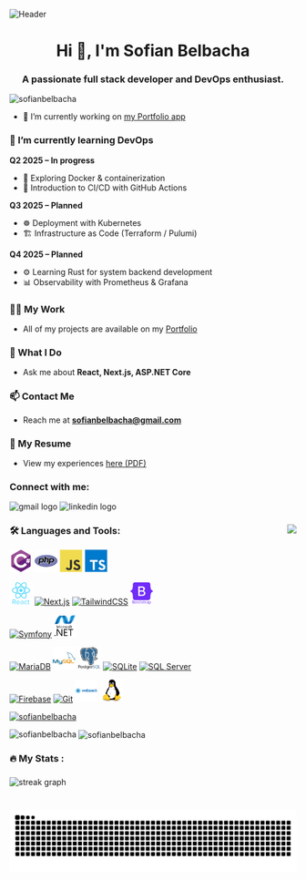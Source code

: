 ![Header](https://i.postimg.cc/ncTxtx9D/github-header-image.png)



<h1 align="center">Hi 👋, I'm Sofian Belbacha</h1>
<h3 align="center">A passionate full stack developer and DevOps enthusiast.</h3>

<p align="left"> <img src="https://komarev.com/ghpvc/?username=sofianbelbacha&label=Profile%20views&color=0e75b6&style=flat" alt="sofianbelbacha" /> </p>

- 🔭 I’m currently working on [my Portfolio app](https://sofianbelbacha.vercel.app)

### 🌱 I’m currently learning DevOps

**Q2 2025 – In progress**  
- 🚢 Exploring Docker & containerization  
- 🔁 Introduction to CI/CD with GitHub Actions  

**Q3 2025 – Planned**  
- ☸️ Deployment with Kubernetes  
- 🏗️ Infrastructure as Code (Terraform / Pulumi)  

**Q4 2025 – Planned**  
- ⚙️ Learning Rust for system backend development  
- 📊 Observability with Prometheus & Grafana

###

### 👨‍💻 My Work

- All of my projects are available on my [Portfolio](https://sofianbelbacha.vercel.app/Portfolio)

### 💬 What I Do

- Ask me about **React, Next.js, ASP.NET Core**

### 📫 Contact Me

- Reach me at **sofianbelbacha@gmail.com**

### 📄 My Resume

- View my experiences [here (PDF)](https://sofianbelbacha.vercel.app/personal/CV_Portfolio_Belbacha.pdf)

###

<h3 align="left">Connect with me:</h3>
<p align="left">
  <img src="https://img.shields.io/static/v1?message=Gmail&logo=gmail&label=&color=D14836&logoColor=white&labelColor=&style=for-the-badge" height="35" alt="gmail logo"  />
  <img src="https://img.shields.io/static/v1?message=LinkedIn&logo=linkedin&label=&color=0077B5&logoColor=white&labelColor=&style=for-the-badge" height="35" alt="linkedin logo"  />
</p>

###

<img align="right" height="450" src="https://user-images.githubusercontent.com/74038190/229223263-cf2e4b07-2615-4f87-9c38-e37600f8381a.gif"  />

###

<h3 align="left">🛠️ Languages and Tools:</h3>

<p align="left">
  <!-- Languages -->
  <a href="https://www.w3schools.com/cs/" target="_blank" rel="noreferrer"><img src="https://raw.githubusercontent.com/devicons/devicon/master/icons/csharp/csharp-original.svg" alt="C#" width="40" height="40"/></a>
  <a href="https://www.php.net" target="_blank" rel="noreferrer"><img src="https://raw.githubusercontent.com/devicons/devicon/master/icons/php/php-original.svg" alt="PHP" width="40" height="40"/></a>
  <a href="https://developer.mozilla.org/en-US/docs/Web/JavaScript" target="_blank" rel="noreferrer"><img src="https://raw.githubusercontent.com/devicons/devicon/master/icons/javascript/javascript-original.svg" alt="JavaScript" width="40" height="40"/></a>
  <a href="https://www.typescriptlang.org/" target="_blank" rel="noreferrer"><img src="https://raw.githubusercontent.com/devicons/devicon/master/icons/typescript/typescript-original.svg" alt="TypeScript" width="40" height="40"/></a>

  <!-- Frontend -->
  <a href="https://reactjs.org/" target="_blank" rel="noreferrer"><img src="https://raw.githubusercontent.com/devicons/devicon/master/icons/react/react-original-wordmark.svg" alt="React" width="40" height="40"/></a>
  <a href="https://nextjs.org/" target="_blank" rel="noreferrer"><img src="https://cdn.worldvectorlogo.com/logos/nextjs-2.svg" alt="Next.js" width="40" height="40"/></a>
  <a href="https://tailwindcss.com/" target="_blank" rel="noreferrer"><img src="https://www.vectorlogo.zone/logos/tailwindcss/tailwindcss-icon.svg" alt="TailwindCSS" width="40" height="40"/></a>
  <a href="https://getbootstrap.com" target="_blank" rel="noreferrer"><img src="https://raw.githubusercontent.com/devicons/devicon/master/icons/bootstrap/bootstrap-plain-wordmark.svg" alt="Bootstrap" width="40" height="40"/></a>

  <!-- Backend / Frameworks -->
  <a href="https://symfony.com" target="_blank" rel="noreferrer"><img src="https://symfony.com/logos/symfony_black_03.svg" alt="Symfony" width="40" height="40"/></a>
  <a href="https://dotnet.microsoft.com/" target="_blank" rel="noreferrer"><img src="https://raw.githubusercontent.com/devicons/devicon/master/icons/dot-net/dot-net-original-wordmark.svg" alt=".NET" width="40" height="40"/></a>

  <!-- Databases -->
  <a href="https://mariadb.org/" target="_blank" rel="noreferrer"><img src="https://www.vectorlogo.zone/logos/mariadb/mariadb-icon.svg" alt="MariaDB" width="40" height="40"/></a>
  <a href="https://www.mysql.com/" target="_blank" rel="noreferrer"><img src="https://raw.githubusercontent.com/devicons/devicon/master/icons/mysql/mysql-original-wordmark.svg" alt="MySQL" width="40" height="40"/></a>
  <a href="https://www.postgresql.org" target="_blank" rel="noreferrer"><img src="https://raw.githubusercontent.com/devicons/devicon/master/icons/postgresql/postgresql-original-wordmark.svg" alt="PostgreSQL" width="40" height="40"/></a>
  <a href="https://www.sqlite.org/" target="_blank" rel="noreferrer"><img src="https://www.vectorlogo.zone/logos/sqlite/sqlite-icon.svg" alt="SQLite" width="40" height="40"/></a>
  <a href="https://www.microsoft.com/en-us/sql-server" target="_blank" rel="noreferrer"><img src="https://www.svgrepo.com/show/303229/microsoft-sql-server-logo.svg" alt="SQL Server" width="40" height="40"/></a>

  <!-- Tools -->
  <a href="https://firebase.google.com/" target="_blank" rel="noreferrer"><img src="https://www.vectorlogo.zone/logos/firebase/firebase-icon.svg" alt="Firebase" width="40" height="40"/></a>
  <a href="https://git-scm.com/" target="_blank" rel="noreferrer"><img src="https://www.vectorlogo.zone/logos/git-scm/git-scm-icon.svg" alt="Git" width="40" height="40"/></a>
  <a href="https://webpack.js.org" target="_blank" rel="noreferrer"><img src="https://raw.githubusercontent.com/devicons/devicon/master/icons/webpack/webpack-original-wordmark.svg" alt="Webpack" width="40" height="40"/></a>
  <a href="https://www.linux.org/" target="_blank" rel="noreferrer"><img src="https://raw.githubusercontent.com/devicons/devicon/master/icons/linux/linux-original.svg" alt="Linux" width="40" height="40"/></a>
</p>

<p align="left"> <a href="https://github.com/ryo-ma/github-profile-trophy"><img src="https://github-profile-trophy.vercel.app/?username=sofianbelbacha&theme=gruvbox" alt="sofianbelbacha" /></a> </p>

<p><img align="left" src="https://github-readme-stats.vercel.app/api/top-langs?username=sofianbelbacha&show_icons=true&locale=en&layout=compact&theme=dark" alt="sofianbelbacha" /></p>

<p>&nbsp;<img align="center" src="https://github-readme-stats.vercel.app/api?username=sofianbelbacha&show_icons=true&locale=en&theme=dark" alt="sofianbelbacha" /></p>

###

<h3 align="left">🔥   My Stats :</h3>

###

<div align="left">
  <img src="https://streak-stats.demolab.com?user=maurodesouza&locale=en&mode=daily&theme=dark&hide_border=false&border_radius=5&order=3" height="220" alt="streak graph"  />
</div>

###

<br clear="both">

<img src="https://github.com/sofianbelbacha/sofianbelbacha/blob/output/snake.svg" alt="Snake animation" />

###
